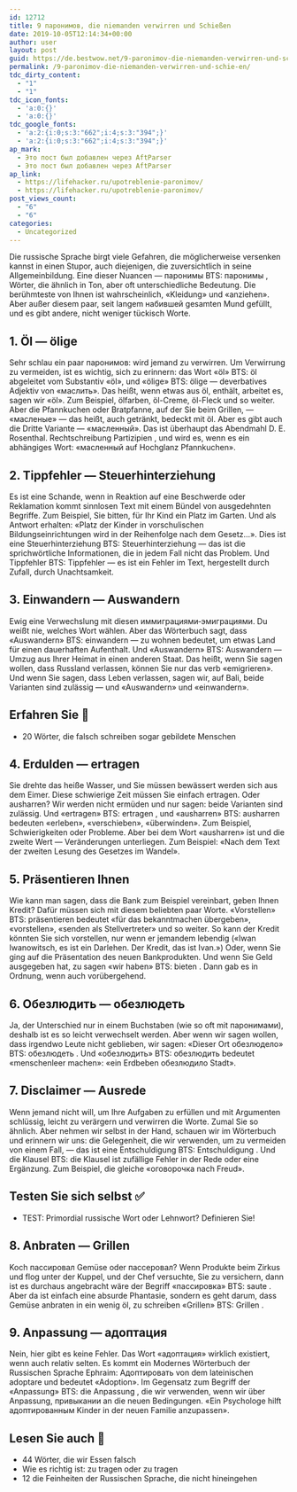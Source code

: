 ```yaml
---
id: 12712
title: 9 паронимов, die niemanden verwirren und Schießen
date: 2019-10-05T12:14:34+00:00
author: user
layout: post
guid: https://de.bestwow.net/9-paronimov-die-niemanden-verwirren-und-schie-en/
permalink: /9-paronimov-die-niemanden-verwirren-und-schie-en/
tdc_dirty_content:
  - "1"
  - "1"
tdc_icon_fonts:
  - 'a:0:{}'
  - 'a:0:{}'
tdc_google_fonts:
  - 'a:2:{i:0;s:3:"662";i:4;s:3:"394";}'
  - 'a:2:{i:0;s:3:"662";i:4;s:3:"394";}'
ap_mark:
  - Это пост был добавлен через AftParser
  - Это пост был добавлен через AftParser
ap_link:
  - https://lifehacker.ru/upotreblenie-paronimov/
  - https://lifehacker.ru/upotreblenie-paronimov/
post_views_count:
  - "6"
  - "6"
categories:
  - Uncategorized
---
```

Die russische Sprache birgt viele Gefahren, die möglicherweise versenken kannst in einen Stupor, auch diejenigen, die zuversichtlich in seine Allgemeinbildung. Eine dieser Nuancen — паронимы <span><span> BTS: паронимы </span> </span>, Wörter, die ähnlich in Ton, aber oft unterschiedliche Bedeutung. Die berühmteste von Ihnen ist wahrscheinlich, «Kleidung» und «anziehen». Aber außer diesem paar, seit langem набившей gesamten Mund gefüllt, und es gibt andere, nicht weniger tückisch Worte.

## 1. Öl — ölige

Sehr schlau ein paar паронимов: wird jemand zu verwirren. Um Verwirrung zu vermeiden, ist es wichtig, sich zu erinnern: das Wort «öl» <span><span> BTS: öl </span> </span> abgeleitet vom Substantiv «öl», und «ölige» <span><span> BTS: ölige </span> </span> — deverbatives Adjektiv von «маслить». Das heißt, wenn etwas aus öl, enthält, arbeitet es, sagen wir «öl». Zum Beispiel, ölfarben, öl-Creme, öl-Fleck und so weiter. Aber die Pfannkuchen oder Bratpfanne, auf der Sie beim Grillen, — «масленые» — das heißt, auch getränkt, bedeckt mit öl. Aber es gibt auch die Dritte Variante — «масленный». Das ist überhaupt das Abendmahl <span><span> D. E. Rosenthal. Rechtschreibung Partizipien </span> </span>, und wird es, wenn es ein abhängiges Wort: «масленный auf Hochglanz Pfannkuchen».

## 2. Tippfehler — Steuerhinterziehung

Es ist eine Schande, wenn in Reaktion auf eine Beschwerde oder Reklamation kommt sinnlosen Text mit einem Bündel von ausgedehnten Begriffe. Zum Beispiel, Sie bitten, für Ihr Kind ein Platz im Garten. Und als Antwort erhalten: «Platz der Kinder in vorschulischen Bildungseinrichtungen wird in der Reihenfolge nach dem Gesetz&#8230;». Dies ist eine Steuerhinterziehung <span><span> BTS: Steuerhinterziehung </span> </span> — das ist die sprichwörtliche Informationen, die in jedem Fall nicht das Problem. Und Tippfehler <span><span> BTS: Tippfehler </span> </span> — es ist ein Fehler im Text, hergestellt durch Zufall, durch Unachtsamkeit.

## 3. Einwandern — Auswandern

Ewig eine Verwechslung mit diesen иммиграциями‑эмиграциями. Du weißt nie, welches Wort wählen. Aber das Wörterbuch sagt, dass «Auswandern» <span><span> BTS: einwandern </span> </span> — zu wohnen bedeutet, um etwas Land für einen dauerhaften Aufenthalt. Und «Auswandern» <span><span> BTS: Auswandern </span> </span> — Umzug aus Ihrer Heimat in einen anderen Staat. Das heißt, wenn Sie sagen wollen, dass Russland verlassen, können Sie nur das verb «emigrieren». Und wenn Sie sagen, dass Leben verlassen, sagen wir, auf Bali, beide Varianten sind zulässig — und «Auswandern» und «einwandern».

<div>
  <h2 class="read-also__title">
    <span>Erfahren Sie</span> <span>📝 </span>
  </h2>
  
  <ul class="read-also__list">
    <li>
      20 Wörter, die falsch schreiben sogar gebildete Menschen
    </li>
  </ul>
</div>

## 4. Erdulden — ertragen

Sie drehte das heiße Wasser, und Sie müssen bewässert werden sich aus dem Eimer. Diese schwierige Zeit müssen Sie einfach ertragen. Oder ausharren? Wir werden nicht ermüden und nur sagen: beide Varianten sind zulässig. Und «ertragen» <span><span> BTS: ertragen </span> </span>, und «ausharren» <span><span> BTS: ausharren </span> </span> bedeuten «erleben», «verschieben», «überwinden». Zum Beispiel, Schwierigkeiten oder Probleme. Aber bei dem Wort «ausharren» ist und die zweite Wert — Veränderungen unterliegen. Zum Beispiel: «Nach dem Text der zweiten Lesung des Gesetzes im Wandel».

## 5. Präsentieren Ihnen

Wie kann man sagen, dass die Bank zum Beispiel vereinbart, geben Ihnen Kredit? Dafür müssen sich mit diesem beliebten paar Worte. «Vorstellen» <span><span> BTS: präsentieren </span> </span> bedeutet «für das bekanntmachen übergeben», «vorstellen», «senden als Stellvertreter» und so weiter. So kann der Kredit könnten Sie sich vorstellen, nur wenn er jemandem lebendig («Iwan Iwanowitsch, es ist ein Darlehen. Der Kredit, das ist Ivan.») Oder, wenn Sie ging auf die Präsentation des neuen Bankprodukten. Und wenn Sie Geld ausgegeben hat, zu sagen «wir haben» <span><span> BTS: bieten </span> </span>. Dann gab es in Ordnung, wenn auch vorübergehend.

## 6. Обезлюдить — обезлюдеть

Ja, der Unterschied nur in einem Buchstaben (wie so oft mit паронимами), deshalb ist es so leicht verwechselt werden. Aber wenn wir sagen wollen, dass irgendwo Leute nicht geblieben, wir sagen: «Dieser Ort обезлюдело» <span><span> BTS: обезлюдеть </span> </span>. Und «обезлюдить» <span><span> BTS: обезлюдить </span> </span> bedeutet «menschenleer machen»: «ein Erdbeben обезлюдило Stadt».

## 7. Disclaimer — Ausrede

Wenn jemand nicht will, um Ihre Aufgaben zu erfüllen und mit Argumenten schlüssig, leicht zu verärgern und verwirren die Worte. Zumal Sie so ähnlich. Aber nehmen wir selbst in der Hand, schauen wir im Wörterbuch und erinnern wir uns: die Gelegenheit, die wir verwenden, um zu vermeiden von einem Fall, — das ist eine Entschuldigung <span><span> BTS: Entschuldigung </span> </span>. Und die Klausel <span><span> BTS: die Klausel </span> </span> ist zufällige Fehler in der Rede oder eine Ergänzung. Zum Beispiel, die gleiche «оговорочка nach Freud».

<div>
  <h2 class="read-also__title">
    <span>Testen Sie sich selbst</span> <span>✅ </span>
  </h2>
  
  <ul class="read-also__list">
    <li>
      TEST: Primordial russische Wort oder Lehnwort? Definieren Sie!
    </li>
  </ul>
</div>

## 8. Anbraten — Grillen

Koch пассировал Gemüse oder пассеровал? Wenn Produkte beim Zirkus und flog unter der Kuppel, und der Chef versuchte, Sie zu versichern, dann ist es durchaus angebracht wäre der Begriff «пассировка» <span><span> BTS: saute </span> </span>. Aber da ist einfach eine absurde Phantasie, sondern es geht darum, dass Gemüse anbraten in ein wenig öl, zu schreiben «Grillen» <span><span> BTS: Grillen </span> </span>.

## 9. Anpassung — адоптация

Nein, hier gibt es keine Fehler. Das Wort «адоптация» wirklich existiert, wenn auch relativ selten. Es kommt <span><span> ein Modernes Wörterbuch der Russischen Sprache Ephraim: Адоптировать </span> </span> von dem lateinischen adoptare und bedeutet «Adoption». Im Gegensatz zum Begriff der «Anpassung» <span><span> BTS: die Anpassung </span> </span>, die wir verwenden, wenn wir über Anpassung, привыкании an die neuen Bedingungen. «Ein Psychologe hilft адоптированным Kinder in der neuen Familie anzupassen».

<div>
  <h2 class="read-also__title">
    <span>Lesen Sie auch</span> <span>🧐 </span>
  </h2>
  
  <ul class="read-also__list">
    <li>
      44 Wörter, die wir Essen falsch
    </li>
    <li>
      Wie es richtig ist: zu tragen oder zu tragen
    </li>
    <li>
      12 die Feinheiten der Russischen Sprache, die nicht hineingehen
    </li>
  </ul>
</div>